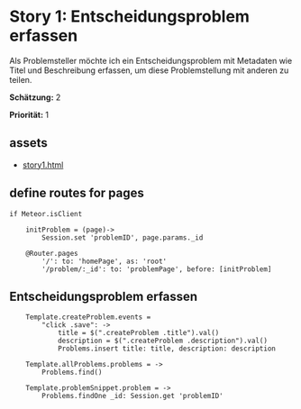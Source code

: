 # Story 1: Entscheidungsproblem erfassen

Als Problemsteller möchte ich ein Entscheidungsproblem mit Metadaten wie Titel und Beschreibung erfassen, um diese Problemstellung mit
anderen zu teilen.

**Schätzung:** 2

**Priorität:** 1




## assets
- [story1.html](story1.html)


## define routes for pages

	if Meteor.isClient
	
		initProblem = (page)->
			Session.set 'problemID', page.params._id

		@Router.pages
			'/': to: 'homePage', as: 'root'
			'/problem/:_id': to: 'problemPage', before: [initProblem]




## Entscheidungsproblem erfassen

		Template.createProblem.events = 
			"click .save": ->
				title = $(".createProblem .title").val()
				description = $(".createProblem .description").val()
				Problems.insert title: title, description: description

		Template.allProblems.problems = ->
			Problems.find()

		Template.problemSnippet.problem = ->
			Problems.findOne _id: Session.get 'problemID'


